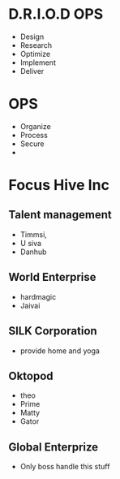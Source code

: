 # D.R.I.O.D OPS
- Design 
- Research
- Optimize
- Implement
- Deliver
# OPS
- Organize 
- Process
- Secure
- 
# Focus Hive Inc
## Talent management 
- Timmsi, 
- U siva
- Danhub
  
## World Enterprise
- hardmagic
- Jaivai
  
## SILK Corporation
- provide home and yoga
  
## Oktopod
- theo
- Prime
- Matty
- Gator
  
## Global Enterprize
- Only boss handle this stuff

